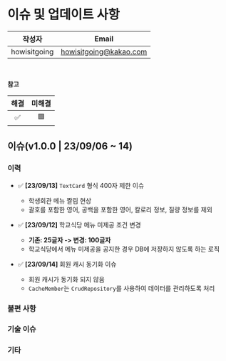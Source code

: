 # 이슈 및 업데이트 사항

|     작성자      |          Email         |
|:------------:|:----------------------:|
| howisitgoing | howisitgoing@kakao.com |

</br>


**참고**

| 해결 | 미해결 |
|:--:|:---:|
| ✅  |  🟩 |


## 이슈(v1.0.0 | 23/09/06 ~ 14)
### 이력
* ✅ **[23/09/13]** `TextCard` 형식 400자 제한 이슈
  * 학생회관 메뉴 짤림 현상
  * 괄호를 포함한 영어, 공백을 포함한 영어, 칼로리 정보, 질량 정보를 제외

* ✅ **[23/09/12]** 학교식당 메뉴 미제공 조건 변경
    * **기존: 25글자 -> 변경: 100글자**
    * 학교식당에서 메뉴 미제공을 공지한 경우 DB에 저장하지 않도록 하는 로직

* ✅ **[23/09/14]** 회원 캐시 동기화 이슈
  * 회원 캐시가 동기화 되지 않음
  * `CacheMember`는 `CrudRepository`를 사용하여 데이터를 관리하도록 처리

### 불편 사항

### 기술 이슈

### 기타